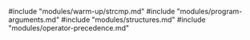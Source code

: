#include "modules/warm-up/strcmp.md"
#include "modules/program-arguments.md"
#include "modules/structures.md"
#include "modules/operator-precedence.md"
